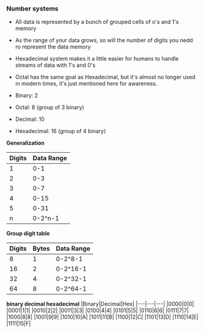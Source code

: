 ### Number systems

- All data is represented by a bunch of grouped cells of o's and 1's memory
- As the range of your data grows, so will the number of digits you nedd ro represent the data memory
- Hexadecimal system makes it a little easier for humans to handle streams of data with 1's and 0's
- Octal has the same goal as Hexadecimal, but it's almost no longer used in modern times, it's just mentioned here for awareness.

- Binary: 2
- Octal: 8 (group of 3 binary)
- Decimal: 10
- Hexadecimal: 16 (group of 4 binary)

**Generalization**

|Digits|Data Range|
|---|---|
|1|0-1|
|2|0-3|
|3|0-7|
|4|0-15|
|5|0-31|
|n|0-2^n-1|

**Group digit table**

|Digits|Bytes|Data Range|
|---|---|---|
|8|1|0-2^8-1|
|16|2|0-2^16-1|
|32|4|0-2^32-1|
|64|8|0-2^64-1|

**binary decimal hexadecimal**
|Binary|Decimal|Hex|
|---|---|---|
|0000|0|0|
|0001|1|1|
|0010|2|2|
|0011|3|3|
|0100|4|4|
|0101|5|5|
|0110|6|6|
|0111|7|7|
|1000|8|8|
|1001|9|9|
|1010|10|A|
|1011|11|B|
|1100|12|C|
|1101|13|D|
|1110|14|E|
|1111|15|F|